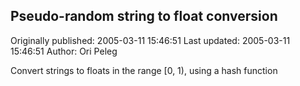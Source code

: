 ## Pseudo-random string to float conversion 
Originally published: 2005-03-11 15:46:51 
Last updated: 2005-03-11 15:46:51 
Author: Ori Peleg 
 
Convert strings to floats in the range [0, 1), using a hash function